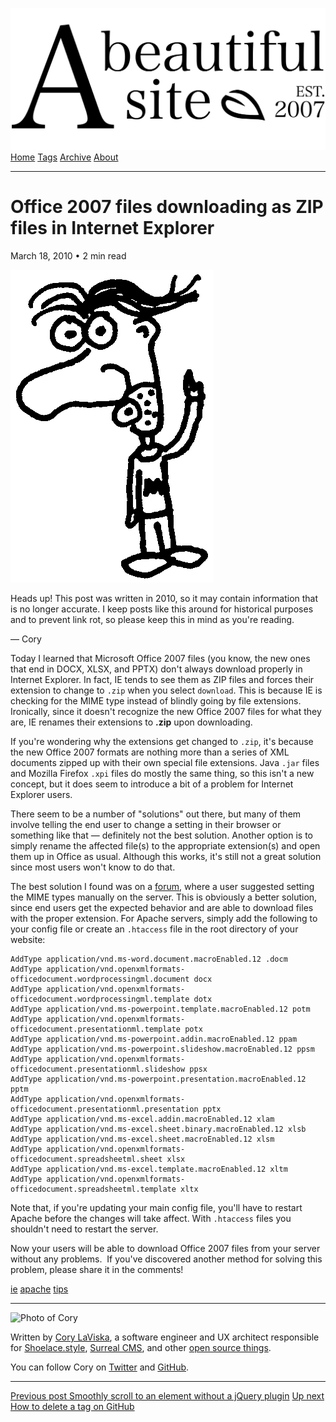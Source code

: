 <a href="../../index.html" class="header-link"><img src="../../images/logos/wordmark.svg" alt="A Beautiful Site" class="wordmark" /></a> <a href="../../index.html" class="nav-item">Home</a> <a href="../../tags/index.html" class="nav-item">Tags</a> <a href="../index.html" class="nav-item">Archive</a> <a href="../../about/index.html" class="nav-item">About</a>

---

# Office 2007 files downloading as ZIP files in Internet Explorer

March 18, 2010 • 2 min read

![A drawing of a cartoon man pointing upwards](../../images/artwork/pointer.gif)

Heads up! This post was written in 2010, so it may contain information that is no longer accurate. I keep posts like this around for historical purposes and to prevent link rot, so please keep this in mind as you're reading.

— Cory

Today I learned that Microsoft Office 2007 files (you know, the new ones that end in DOCX, XLSX, and PPTX) don't always download properly in Internet Explorer. In fact, IE tends to see them as ZIP files and forces their extension to change to `.zip` when you select `download`. This is because IE is checking for the MIME type instead of blindly going by file extensions. Ironically, since it doesn't recognize the new Office 2007 files for what they are, IE renames their extensions to **.zip** upon downloading.

If you're wondering why the extensions get changed to `.zip`, it's because the new Office 2007 formats are nothing more than a series of XML documents zipped up with their own special file extensions. Java `.jar` files and Mozilla Firefox `.xpi` files do mostly the same thing, so this isn't a new concept, but it does seem to introduce a bit of a problem for Internet Explorer users.

There seem to be a number of "solutions" out there, but many of them involve telling the end user to change a setting in their browser or something like that — definitely not the best solution. Another option is to simply rename the affected file(s) to the appropriate extension(s) and open them up in Office as usual. Although this works, it's still not a great solution since most users won't know to do that.

The best solution I found was on a [forum](http://www.webdeveloper.com/forum/showthread.php?threadid=162526), where a user suggested setting the MIME types manually on the server. This is obviously a better solution, since end users get the expected behavior and are able to download files with the proper extension. For Apache servers, simply add the following to your config file or create an `.htaccess` file in the root directory of your website:

    AddType application/vnd.ms-word.document.macroEnabled.12 .docm
    AddType application/vnd.openxmlformats-officedocument.wordprocessingml.document docx
    AddType application/vnd.openxmlformats-officedocument.wordprocessingml.template dotx
    AddType application/vnd.ms-powerpoint.template.macroEnabled.12 potm
    AddType application/vnd.openxmlformats-officedocument.presentationml.template potx
    AddType application/vnd.ms-powerpoint.addin.macroEnabled.12 ppam
    AddType application/vnd.ms-powerpoint.slideshow.macroEnabled.12 ppsm
    AddType application/vnd.openxmlformats-officedocument.presentationml.slideshow ppsx
    AddType application/vnd.ms-powerpoint.presentation.macroEnabled.12 pptm
    AddType application/vnd.openxmlformats-officedocument.presentationml.presentation pptx
    AddType application/vnd.ms-excel.addin.macroEnabled.12 xlam
    AddType application/vnd.ms-excel.sheet.binary.macroEnabled.12 xlsb
    AddType application/vnd.ms-excel.sheet.macroEnabled.12 xlsm
    AddType application/vnd.openxmlformats-officedocument.spreadsheetml.sheet xlsx
    AddType application/vnd.ms-excel.template.macroEnabled.12 xltm
    AddType application/vnd.openxmlformats-officedocument.spreadsheetml.template xltx

Note that, if you're updating your main config file, you'll have to restart Apache before the changes will take affect. With `.htaccess` files you shouldn't need to restart the server.

Now your users will be able to download Office 2007 files from your server without any problems.  If you've discovered another method for solving this problem, please share it in the comments!

<a href="../../tags/ie/index.html" class="post-tag">ie</a> <a href="../../tags/apache/index.html" class="post-tag">apache</a> <a href="../../tags/tips/index.html" class="post-tag">tips</a>

---

<img src="http://0.gravatar.com/avatar/bf1b3b95fd5b096a3592247c29667b33?s=512" alt="Photo of Cory" class="avatar avatar-small" />

Written by [Cory LaViska](../../index-4.html), a software engineer and UX architect responsible for [Shoelace.style](https://shoelace.style/), [Surreal CMS](https://www.surrealcms.com/), and other [open source things](https://github.com/claviska).

You can follow Cory on [Twitter](https://twitter.com/bgooonz) and [GitHub](https://github.com/claviska).

---

<a href="../smoothly-scroll-to-an-element-without-a-jquery-plugin-2/index.html" class="post-nav-previous"><span class="small">Previous post</span> Smoothly scroll to an element without a jQuery plugin</a> <a href="../how-to-delete-a-tag-on-github/index.html" class="post-nav-next"><span class="small">Up next</span> How to delete a tag on GitHub</a>
